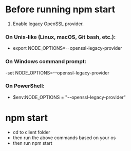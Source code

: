 # Before running npm start
1. Enable legacy OpenSSL provider.
### On Unix-like (Linux, macOS, Git bash, etc.):
- export NODE_OPTIONS=--openssl-legacy-provider
### On Windows command prompt:
-set NODE_OPTIONS=--openssl-legacy-provider
### On PowerShell:
- $env:NODE_OPTIONS = "--openssl-legacy-provider"

# npm start
- cd to client folder
- then run the above commands based on your os
- then run npm start

